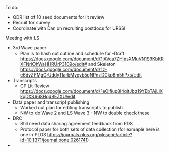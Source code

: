 



To do: 

- QDR list of 10 seed documents for lit review 
- Recruit for survey 
- Coordinate with Dan on recruiting postdocs for URSSI 


Meeting with LS 
- 3rd Wave paper
	- Plan is to hash out outline and schedule for -Draft https://docs.google.com/document/d/1jAVca7ZHjpsXMuVN1S9KbKRXFNriOhWaHHRUrP3109o/edit# and Skeleton  https://docs.google.com/document/d/1z-e6dvZFMgGrUddyTlarbMyoyb5gNPnzDCkp6m5hPxs/edit 
 - Transcripts 
	 - GP Lit Review https://docs.google.com/document/d/1eOlfiup8I4qltJbz19YEbTAjLlXkqDXS668HqdBEZXU/edit 
 - Data paper and transcript publishing 
	 - Worked out plan for editing transcripts to publish 
	 - NW to do Wave 2 and LS Wave 3 - NW to double check these 
 - DRC 
	 - Still need data sharing agreement feedback from RDS 
	 - Protocol paper for both sets of data collection (for exmaple here is one in PLOS https://journals.plos.org/plosone/article?id=10.1371/journal.pone.0261741)
 - 